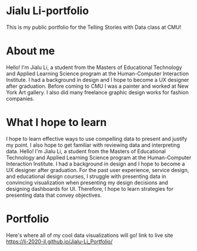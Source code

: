 # Jialu Li-portfolio
This is my public portfolio for the Telling Stories with Data class at CMU!

# About me
Hello! I'm Jialu Li, a student from the Masters of Educational Technology and Applied Learning Science program at the Human-Computer Interaction Institute. I had a background in design and I hope to become a UX designer after graduation. Before coming to CMU I was a painter and worked at New York Art gallery. I also did many freelance graphic design works for fashion companies. 

# What I hope to learn
I hope to learn effective ways to use compelling data to present and justify my point. I also hope to get familiar with reviewing data and interpreting data. Hello! I'm Jialu Li, a student from the Masters of Educational Technology and Applied Learning Science program at the Human-Computer Interaction Institute. I had a background in design and I hope to become a UX designer after graduation. For the past user experience, service design, and educational design courses, I struggle with presenting data in convincing visualization when presenting my design decisions and designing dashboards for UI. Therefore, I hope to learn strategies for presenting data that convey objectives. 

# Portfolio
Here's where all of my cool data visualizations will go!
link to live site https://li-2020-jl.github.io/Jialu-Li_Portfolio/

